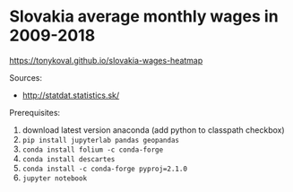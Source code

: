 # Slovakia average monthly wages in 2009-2018

https://tonykoval.github.io/slovakia-wages-heatmap

Sources: 
 - http://statdat.statistics.sk/

Prerequisites:

1) download latest version anaconda (add python to classpath checkbox)
2) `pip install jupyterlab pandas geopandas`
3) `conda install folium -c conda-forge`
4) `conda install descartes `
5) `conda install -c conda-forge pyproj=2.1.0`
6) `jupyter notebook`
